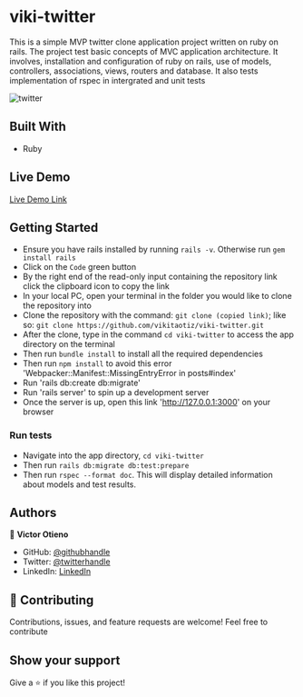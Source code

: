 # viki-twitter

This is a simple MVP twitter clone application project written on ruby on rails. The project test basic concepts of MVC application architecture. It involves, installation and configuration of ruby on rails, use of models, controllers, associations, views, routers and database. It also tests implementation of rspec in intergrated and unit tests

![twitter](https://user-images.githubusercontent.com/42869046/123934509-065fcf80-d99c-11eb-9454-3351e7ecaed2.JPG)


## Built With

- Ruby

## Live Demo

[Live Demo Link](https://vikita-twitter.herokuapp.com/)

## Getting Started

- Ensure you have rails installed by running `rails -v`. Otherwise run `gem install rails`
- Click on the `Code` green button
- By the right end of the read-only input containing the repository link click the clipboard icon to copy the link
- In your local PC, open your terminal in the folder you would like to clone the repository into
- Clone the repository with the command: `git clone (copied link)`; like so: `git clone https://github.com/vikitaotiz/viki-twitter.git`
- After the clone, type in the command `cd viki-twitter` to access the app directory on the terminal
- Then run `bundle install` to install all the required dependencies
- Then run `npm install` to avoid this error 'Webpacker::Manifest::MissingEntryError in posts#index'
- Run 'rails db:create db:migrate'
- Run 'rails server' to spin up a development server
- Once the server is up, open this link 'http://127.0.0.1:3000' on your browser

### Run tests

- Navigate into the app directory, `cd viki-twitter`
- Then run `rails db:migrate db:test:prepare`
- Then run `rspec --format doc`. This will display detailed information about models and test results.

## Authors

:bust_in_silhouette: **Victor Otieno**

- GitHub: [@githubhandle](https://github.com/vikitaotiz)
- Twitter: [@twitterhandle](https://twitter.com/victoro29641869)
- LinkedIn: [LinkedIn](https://www.linkedin.com/in/victor-otieno-22ba7773/)

## :handshake: Contributing

Contributions, issues, and feature requests are welcome!
Feel free to contribute

## Show your support

Give a ⭐️ if you like this project!
